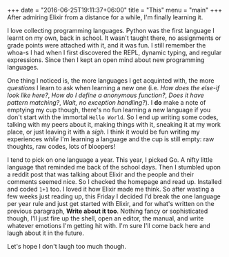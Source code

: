 +++
date = "2016-06-25T19:11:37+06:00"
title = "This"
menu = "main"
+++
After admiring Elixir from a distance for a while, I'm finally learning it.

I love collecting programming languages. Python was the first language I learnt on my own, back in school. It wasn't taught there, no assignments or grade points were attached with it, and it was fun. I still remember the whoa-s I had when I first discovered the REPL, dynamic typing, and regular expressions. Since then I kept an open mind about new programming languages.

One thing I noticed is, the more languages I get acquinted with, the more *questions* I learn to ask when learning a new one (i.e. *How does the else-if look like here?*, *How do I define a anonymous function?*, *Does it have pattern matching?*, *Wait, no exception handling?*). I **do** make a note of emptying my cup though, there's no fun learning a new language if you don't start with the immortal `Hello World`. So I end up writing some codes, talking with my peers about it, making things with it, sneaking it at my work place, or just leaving it with a *sigh*. I think it would be fun writing my experiences *while* I'm learning a language and the cup is still empty: raw thoughts, raw codes, lots of bloopers!

I tend to pick on one language a year. This year, I picked Go. A nifty little language that reminded me back of the school days. Then I stumbled upon a reddit post that was talking about Elixir and the people and their comments seemed nice. So I checked the homepage and read up. Installed and coded `1+1` too. I loved it how Elixir made me think. So after wasting a few weeks just reading up, this Friday I decided I'd break the one language per year rule and just get started with Elixir, and for what's written on the previous paragraph, **Write about it too**. Nothing fancy or sophisticated though, I'll just fire up the shell, open an editor, the manual, and write whatever emotions I'm getting hit with. I'm sure I'll come back here and laugh about it in the future.

Let's hope I don't laugh too much though.